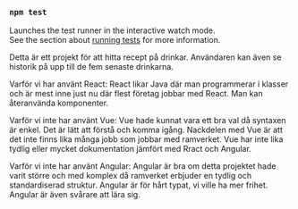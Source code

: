 ### `npm test`

Launches the test runner in the interactive watch mode.\
See the section about [running tests](https://facebook.github.io/create-react-app/docs/running-tests) for more information.

Detta är ett projekt för att hitta recept på drinkar. Användaren kan även se historik på upp till de fem senaste drinkarna.

Varför vi har använt React:
React likar Java där man programmerar i klasser och är mest inne just nu där flest företag jobbar med React. Man kan återanvända komponenter.

Varför vi inte har använt Vue:
Vue hade kunnat vara ett bra val då syntaxen är enkel. Det är lätt att förstå och komma igång. Nackdelen med Vue är att det inte finns lika många jobb som jobbar med ramverket. Vue har inte lika tydlig eller mycket dokumentation jämfört med Rract och Angular.

Varför vi inte har använt Angular:
Angular är bra om detta projektet hade varit större och med komplex då ramverket erbjuder en tydlig och standardiserad struktur. Angular är för hårt typat, vi ville ha mer frihet. Angular är även svårare att lära sig.

